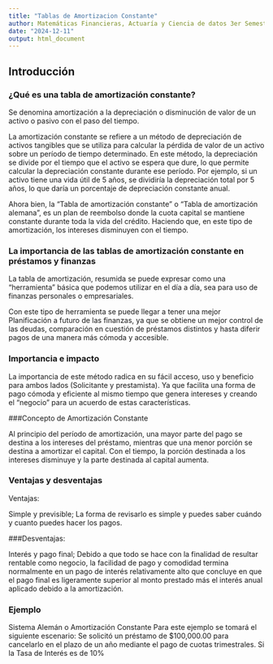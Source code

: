 ```yaml
---
title: "Tablas de Amortizacion Constante"
author: Matemáticas Financieras, Actuaría y Ciencia de datos 3er Semestre; Leonardo Daniel Godínez Guízar
date: "2024-12-11"
output: html_document
---
```


## Introducción 

### ¿Qué es una tabla de amortización constante? 

Se denomina amortización a la depreciación o disminución de valor de un activo o pasivo con el paso del tiempo. 

La amortización constante se refiere a un método de depreciación de activos tangibles que se utiliza para calcular la pérdida de valor de un activo sobre un período de tiempo determinado. En este método, la depreciación se divide por el tiempo que el activo se espera que dure, lo que permite calcular la depreciación constante durante ese período. Por ejemplo, si un activo tiene una vida útil de 5 años, se dividiría la depreciación total por 5 años, lo que daría un porcentaje de depreciación constante anual. 

Ahora bien, la “Tabla de amortización constante” o “Tabla de amortización alemana”, es un plan de reembolso donde la cuota capital se mantiene constante durante toda la vida del crédito. Haciendo que, en este tipo de amortización, los intereses disminuyen con el tiempo. 

### La importancia de las tablas de amortización constante en préstamos y finanzas  

La tabla de amortización, resumida se puede expresar como una “herramienta” básica que podemos utilizar en el día a día, sea para uso de finanzas personales o empresariales. 

Con este tipo de herramienta se puede llegar a tener una mejor Planificación a futuro de las finanzas, ya que se obtiene un mejor control de las deudas, comparación en cuestión de préstamos distintos y hasta diferir pagos de una manera más cómoda y accesible. 

### Importancia e impacto 

La importancia de este método radica en su fácil acceso, uso y beneficio para ambos lados (Solicitante y prestamista). Ya que facilita una forma de pago cómoda y eficiente al mismo tiempo que genera intereses y creando el “negocio” para un acuerdo de estas características.  

###Concepto de Amortización Constante 
 
Al principio del período de amortización, una mayor parte del pago se destina a los intereses del préstamo, mientras que una menor porción se destina a amortizar el capital. Con el tiempo, la porción destinada a los intereses disminuye y la parte destinada al capital aumenta. 

### Ventajas y desventajas 
 
Ventajas: 

Simple y previsible; La forma de revisarlo es simple y puedes saber cuándo y cuanto puedes hacer los pagos.  

###Desventajas: 

Interés y pago final; Debido a que todo se hace con la finalidad de resultar rentable como negocio, la facilidad de pago y comodidad termina normalmente en un pago de interés relativamente alto que concluye en que el pago final es ligeramente superior al monto prestado más el interés anual aplicado debido a la amortización. 

### Ejemplo 
 
Sistema Alemán o Amortización Constante 
Para este ejemplo se tomará el siguiente escenario: 
Se solicitó un préstamo de $100,000.00 para cancelarlo en el plazo de un año mediante el pago de cuotas trimestrales. Si la Tasa de Interés es de 10%  
